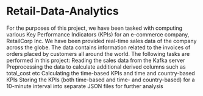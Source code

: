 # Retail-Data-Analytics
For the purposes of this project, we have been tasked with computing various Key Performance Indicators (KPIs) for an e-commerce company, RetailCorp Inc. We have been provided real-time sales data of the company across the globe. The data contains information related to the invoices of orders placed by customers all around the world.
The following tasks are performed in this project:
Reading the sales data from the Kafka server
Preprocessing the data to calculate additional derived columns such as total_cost etc
Calculating the time-based KPIs and time and country-based KPIs
Storing the KPIs (both time-based and time- and country-based) for a 10-minute interval into separate JSON files for further analysis
